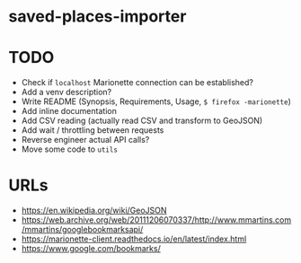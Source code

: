 # saved-places-importer

# TODO

- Check if `localhost` Marionette connection can be established?
- Add a venv description?
- Write README (Synopsis, Requirements, Usage, `$ firefox -marionette`)
- Add inline documentation
- Add CSV reading (actually read CSV and transform to GeoJSON)
- Add wait / throttling between requests
- Reverse engineer actual API calls?
- Move some code to `utils`

# URLs

- https://en.wikipedia.org/wiki/GeoJSON
- https://web.archive.org/web/20111206070337/http://www.mmartins.com/mmartins/googlebookmarksapi/
- https://marionette-client.readthedocs.io/en/latest/index.html
- https://www.google.com/bookmarks/